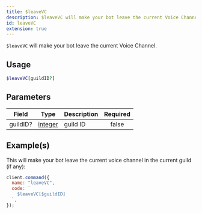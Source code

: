 ```yaml
---
title: $leaveVC
description: $leaveVC will make your bot leave the current Voice Channel.
id: leaveVC
extension: true
---
```


`$leaveVC` will make your bot leave the current Voice Channel.

## Usage

```php
$leaveVC[guildID?]
```

## Parameters

| Field    | Type                                                                                                | Description | Required |
| -------- | --------------------------------------------------------------------------------------------------- | ----------- | :------: |
| guildID? | [integer](https://developer.mozilla.org/en-US/docs/Web/JavaScript/Reference/Global_Objects/Integer) | guild ID    |  false   |

## Example(s)

This will make your bot leave the current voice channel in the current guild (if any):

```javascript
client.command({
  name: "leaveVC",
  code: `
    $leaveVC[$guildID]
  `,
});
```
